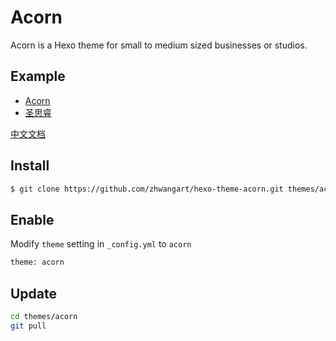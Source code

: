 # Acorn

Acorn is a Hexo theme for small to medium sized businesses or studios.

## Example

- [Acorn](https://acorn.imaging.xin/)
- [圣思睿](https://saintree.cn)

[中文文档](https://acorn.imaging.xin/docs/)

## Install

```bash
$ git clone https://github.com/zhwangart/hexo-theme-acorn.git themes/acorn
```

## Enable

Modify `theme` setting in `_config.yml` to `acorn`

```bash
theme: acorn
```

## Update

```bash
cd themes/acorn
git pull
```
